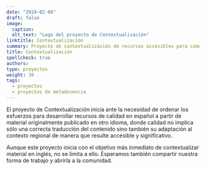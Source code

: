 ```yaml
---
date: "2024-02-08"
draft: false
image:
  caption: 
  alt_text: "Logo del proyecto de Contextualización"
linktitle: Contextualización
summary: Proyecto de contextualización de recursos accesibles para comunidades hispanohablantes. 
title: Contextualización
spellcheck: true
authors: 
type: proyectos
weight: 30
tags:
  - proyectos
  - proyectos de metadocencia
---
```


El proyecto de Contextualización inicia ante la necesidad de ordenar los esfuerzos para desarrollar recursos de calidad en español a partir de material originalmente publicado en otro idioma, donde calidad no implica sólo una correcta traducción del contenido sino también su adaptación al contexto regional de manera que resulte accesible y significativo.

Aunque este proyecto inicia con el objetivo más inmediato de contextualizar material en inglés, no se limita a ello. Esperamos también compartir nuestra forma de trabajo y abrirla a la comunidad.
